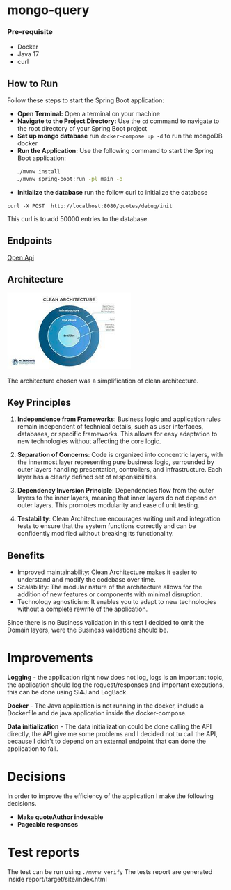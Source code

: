 # mongo-query

### Pre-requisite

- Docker
- Java 17
- curl

## How to Run

Follow these steps to start the Spring Boot application:

* **Open Terminal:** Open a terminal on your machine
* **Navigate to the Project Directory:** Use the `cd` command to navigate to the root directory of your Spring Boot
  project
* **Set up mongo database** run `docker-compose up -d` to run the mongoDB docker
* **Run the Application:** Use the following command to start the Spring Boot application:

```bash
   ./mvnw install
   ./mvnw spring-boot:run -pl main -o
```

* **Initialize the database** run the follow curl to initialize the database

```curl
curl -X POST  http://localhost:8080/quotes/debug/init
```

This curl is to add 50000 entries to the database.

## Endpoints

[Open Api](openApi.yaml)

## Architecture

![img.png](img.png)

The architecture chosen was a simplification of clean architecture.

## Key Principles

1. **Independence from Frameworks**: Business logic and application rules remain independent of technical details, such
   as user interfaces, databases, or specific frameworks. This allows for easy adaptation to new technologies without
   affecting the core logic.

2. **Separation of Concerns**: Code is organized into concentric layers, with the innermost layer representing pure
   business logic, surrounded by outer layers handling presentation, controllers, and infrastructure. Each layer has a
   clearly defined set of responsibilities.

3. **Dependency Inversion Principle**: Dependencies flow from the outer layers to the inner layers, meaning that inner
   layers do not depend on outer layers. This promotes modularity and ease of unit testing.

4. **Testability**: Clean Architecture encourages writing unit and integration tests to ensure that the system functions
   correctly and can be confidently modified without breaking its functionality.

## Benefits

- Improved maintainability: Clean Architecture makes it easier to understand and modify the codebase over time.
- Scalability: The modular nature of the architecture allows for the addition of new features or components with minimal
  disruption.
- Technology agnosticism: It enables you to adapt to new technologies without a complete rewrite of the application.

Since there is no Business validation in this test I decided to omit the Domain layers, were the Business validations
should be.

# Improvements

**Logging** - the application right now does not log, logs is an important topic, the application should log the
request/responses and important executions, this can be done using Sl4J and LogBack.

**Docker** - The Java application is not running in the docker, include a Dockerfile and de java application inside the
docker-compose.

**Data initialization** - The data initialization could be done calling the API directly, the API give me some problems
and I decided not tu call the API, because I didn't to depend on an external endpoint that can done the application to
fail.

# Decisions

In order to improve the efficiency of the application I make the following decisions.

- **Make quoteAuthor indexable**
- **Pageable responses**

# Test reports

The test can be run using `./mvnw verify`
The tests report are generated inside report/target/site/index.html